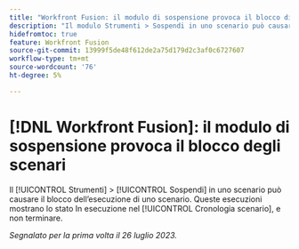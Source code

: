 ```yaml
---
title: "Workfront Fusion: il modulo di sospensione provoca il blocco di alcuni scenari"
description: "Il modulo Strumenti > Sospendi in uno scenario può causare il blocco dell’esecuzione di uno scenario. Queste esecuzioni mostrano lo stato In esecuzione nella cronologia dello scenario e non terminano."
hidefromtoc: true
feature: Workfront Fusion
source-git-commit: 13999f5de48f612de2a75d179d2c3af0c6727607
workflow-type: tm+mt
source-wordcount: '76'
ht-degree: 5%

---
```



# [!DNL Workfront Fusion]: il modulo di sospensione provoca il blocco degli scenari

Il [!UICONTROL Strumenti] > [!UICONTROL Sospendi] in uno scenario può causare il blocco dell’esecuzione di uno scenario. Queste esecuzioni mostrano lo stato In esecuzione nel [!UICONTROL Cronologia scenario], e non terminare.

_Segnalato per la prima volta il 26 luglio 2023._

